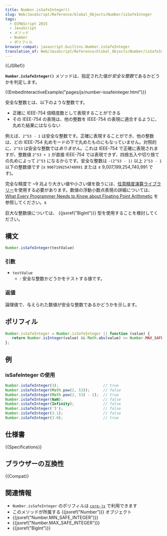```yaml
---
title: Number.isSafeInteger()
slug: Web/JavaScript/Reference/Global_Objects/Number/isSafeInteger
tags:
  - ECMAScript 2015
  - JavaScript
  - メソッド
  - Number
  - ポリフィル
browser-compat: javascript.builtins.Number.isSafeInteger
translation_of: Web/JavaScript/Reference/Global_Objects/Number/isSafeInteger
---
```

{{JSRef}}

**`Number.isSafeInteger()`** メソッドは、指定された値が*安全な整数*であるかどうかを判定します。

{{EmbedInteractiveExample("pages/js/number-issafeinteger.html")}}

安全な整数とは、以下のような整数です。

- 正確に IEEE-754 倍精度数として表現することができる
- その IEEE-754 の表現は、他の整数を IEEE-754 の表現に適合するように、丸めた結果にはならない

例えば、`2^53 - 1` は安全な整数です。正確に表現することができ、他の整数は、どの IEEE-754 丸めモードの下で丸めたものにもなっていません。対照的に、`2^53` は安全な整数では*ありません*。これは IEEE-754 で正確に表現されますが、整数値 `2^53 + 1` が直接 IEEE-754 では表現できず、四捨五入や切り捨ての丸めによって `2^53` になるからです。安全な整数は `-(2^53 - 1)` 以上 `2^53 - 1` 以下の整数値です (± `9007199254740991` または ± 9,007,199,254,740,991 です)。

完全な精度で ~9 兆より大きい値や小さい値を扱うには、[任意精度演算ライブラリー](https://ja.wikipedia.org/wiki/%E4%BB%BB%E6%84%8F%E7%B2%BE%E5%BA%A6%E6%BC%94%E7%AE%97)を使用する必要があります。数値の浮動小数点表現の詳細については、 [What Every Programmer Needs to Know about Floating Point Arithmetic](https://floating-point-gui.de/) を参照してください。s

巨大な整数値については、 {{jsxref("BigInt")}} 型を使用することを検討してください。

## 構文

```js
Number.isSafeInteger(testValue)
```

### 引数

- `testValue`
  - : 安全な整数かどうかをテストする値です。

### 返値

論理値で、与えられた数値が安全な整数であるかどうかを示します。

## ポリフィル

```js
Number.isSafeInteger = Number.isSafeInteger || function (value) {
   return Number.isInteger(value) && Math.abs(value) <= Number.MAX_SAFE_INTEGER;
};
```

## 例

### isSafeInteger の使用

```js
Number.isSafeInteger(3);                    // true
Number.isSafeInteger(Math.pow(2, 53));      // false
Number.isSafeInteger(Math.pow(2, 53) - 1);  // true
Number.isSafeInteger(NaN);                  // false
Number.isSafeInteger(Infinity);             // false
Number.isSafeInteger('3');                  // false
Number.isSafeInteger(3.1);                  // false
Number.isSafeInteger(3.0);                  // true
```

## 仕様書

{{Specifications}}

## ブラウザーの互換性

{{Compat}}

## 関連情報

- `Number.isSafeInteger` のポリフィルは [`core-js`](https://github.com/zloirock/core-js#ecmascript-number) で利用できます
- このメソッドが所属する {{jsxref("Number")}} オブジェクト
- {{jsxref("Number.MIN_SAFE_INTEGER")}}
- {{jsxref("Number.MAX_SAFE_INTEGER")}}
- {{jsxref("BigInt")}}
